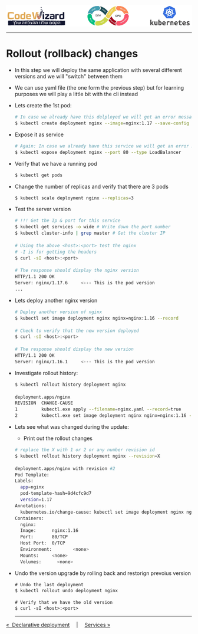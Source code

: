 ![](../resources/k8s-logos.png)

----

# Rollout (rollback) changes

- In this step we will deploy the same application with several different versions and we will "switch" between them
- We can use yaml file (the one form the previous step) but for learning purposes we will play a little bit with the cli instead

- Lets create the 1st pod:
  ```sh
  # In case we already have this delployed we will get an error message
  $ kubectl create deployment nginx --image=nginx:1.17 --save-config
  ```
- Expose it as service 
  ```sh
  # Again: In case we already have this service we will get an error message
  $ kubectl expose deployment nginx --port 80 --type LoadBalancer
  ```
- Verify that we have a running pod
  ```sh
  $ kubectl get pods
  ```
- Change the number of replicas and verify that there are 3 pods
  ```sh
  $ kubectl scale deployment nginx --replicas=3
  ```
- Test the server version
  ```sh
  # !!! Get the Ip & port for this service
  $ kubectl get services -o wide # Write down the port number
  $ kubectl cluster-info | grep master # Get the cluster IP

  # Using the above <host>:<port> test the nginx 
  # -I is for getting the headers
  $ curl -sI <host>:<port>

  # The response should display the nginx version
  HTTP/1.1 200 OK
  Server: nginx/1.17.6     <--- This is the pod version
  ...

- Lets deploy another nginx version
  ```sh
  # Deploy another version of nginx
  $ kubectl set image deployment nginx nginx=nginx:1.16 --record

  # Check to verify that the new version deployed
  $ curl -sI <host>:<port>

  # The response should display the new version
  HTTP/1.1 200 OK
  Server: nginx/1.16.1     <--- This is the pod version
  ```
- Investigate rollout history:
  ```sh
  $ kubectl rollout history deployment nginx

  deployment.apps/nginx
  REVISION  CHANGE-CAUSE
  1         kubectl.exe apply --filename=nginx.yaml --record=true
  2         kubectl.exe set image deployment nginx nginx=nginx:1.16 --record=true

  ```
- Lets see what was changed during the update:
  - Print out the rollout changes
  ```sh
  # replace the X with 1 or 2 or any number revision id
  $ kubectl rollout history deployment nginx --revision=X

  deployment.apps/nginx with revision #2
  Pod Template:
  Labels:       
    app=nginx
    pod-template-hash=9d4cfc9d7
    version=1.17
  Annotations:  
    kubernetes.io/change-cause: kubectl set image deployment nginx nginx=nginx:1.16 --record=true
  Containers:
    nginx:
    Image:      nginx:1.16
    Port:       80/TCP
    Host Port:  0/TCP
    Environment:        <none>
    Mounts:     <none>
    Volumes:      <none>
  ```

- Undo the version upgrade by rolling back and restorign prevoius version
  ```
  # Undo the last deployment 
  $ kubectl rollout undo deployment nginx

  # Verify that we have the old version
  $ curl -sI <host>:<port>
  ```

  ---
<a href="../03-Declarative">&#171;&nbsp; Declarative deployment</a>
&emsp;|&emsp;
<a href="../05-Services">Services&nbsp;&#187;</a>   

